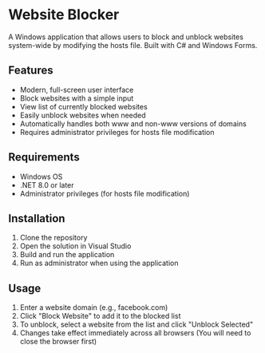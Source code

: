 ﻿# Website Blocker

A Windows application that allows users to block and unblock websites system-wide by modifying the hosts file. Built with C# and Windows Forms.

## Features
- Modern, full-screen user interface
- Block websites with a simple input
- View list of currently blocked websites
- Easily unblock websites when needed
- Automatically handles both www and non-www versions of domains
- Requires administrator privileges for hosts file modification

## Requirements
- Windows OS
- .NET 8.0 or later
- Administrator privileges (for hosts file modification)

## Installation
1. Clone the repository
2. Open the solution in Visual Studio
3. Build and run the application
4. Run as administrator when using the application

## Usage
1. Enter a website domain (e.g., facebook.com)
2. Click "Block Website" to add it to the blocked list
3. To unblock, select a website from the list and click "Unblock Selected"
4. Changes take effect immediately across all browsers (You will need to close the browser first)
